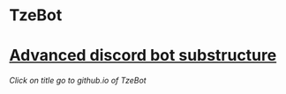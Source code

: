 # TzeBot
<h1><a href="https://tzesh.github.io/TzeBot/">Advanced discord bot substructure</a></h1>
<h6>Click on title go to github.io of TzeBot</h6>
